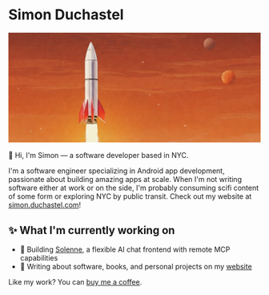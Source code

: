 # Simon Duchastel

![Cover image](/images/cover-image.jpg)

👋 Hi, I'm Simon — a software developer based in NYC. 

I'm a software engineer specializing in Android app development, passionate about building amazing apps at scale. When I'm not writing software either at work or on the side, I'm probably consuming scifi content of some form or exploring NYC by public transit. Check out my website at [simon.duchastel.com](https://simon.duchastel.com)!

## ✨ What I'm currently working on
- 🚀 Building [Solenne](https://github.com/simon-duchastel/solenne-chat), a flexible AI chat frontend with remote MCP capabilities
- 📝 Writing about software, books, and personal projects on my [website](https://simon.duchastel.com)

Like my work? You can [buy me a coffee](https://buymeacoffee.com/simonduchastel).
